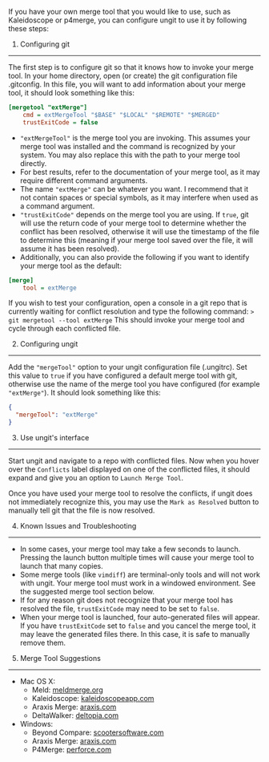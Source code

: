 If you have your own merge tool that you would like to use, such as Kaleidoscope or p4merge, you can configure ungit to use it by following these steps:  


1. Configuring git
------------------

The first step is to configure git so that it knows how to invoke your merge tool. In your home directory, open (or create) the git configuration file .gitconfig. In this file, you will want to add information about your merge tool, it should look something like this:

```ini
[mergetool "extMerge"]
	cmd = extMergeTool "$BASE" "$LOCAL" "$REMOTE" "$MERGED"
	trustExitCode = false
```

* `"extMergeTool"` is the merge tool you are invoking. This assumes your merge tool was installed and the command is recognized by your system. You may also replace this with the path to your merge tool directly.
* For best results, refer to the documentation of your merge tool, as it may require different command arguments.
* The name `"extMerge"` can be whatever you want. I recommend that it not contain spaces or special symbols, as it may interfere when used as a command argument.
* `"trustExitCode"` depends on the merge tool you are using. If `true`, git will use the return code of your merge tool to determine whether the conflict has been resolved, otherwise it will use the timestamp of the file to determine this (meaning if your merge tool saved over the file, it will assume it has been resolved).
* Additionally, you can also provide the following if you want to identify your merge tool as the default:

```ini
[merge]
	tool = extMerge
```

If you wish to test your configuration, open a console in a git repo that is currently waiting for conflict resolution and type the following command:
`> git mergetool --tool extMerge`
This should invoke your merge tool and cycle through each conflicted file.


2. Configuring ungit
--------------------

Add the `"mergeTool"` option to your ungit configuration file (.ungitrc). Set this value to `true` if you have configured a default merge tool with git, otherwise use the name of the merge tool you have configured (for example `"extMerge"`). It should look something like this:

```json
{
  "mergeTool": "extMerge"
}
```

3. Use ungit's interface
------------------------

Start ungit and navigate to a repo with conflicted files. Now when you hover over the `Conflicts` label displayed on one of the conflicted files, it should expand and give you an option to `Launch Merge Tool`.

Once you have used your merge tool to resolve the conflicts, if ungit does not immediately recognize this, you may use the `Mark as Resolved` button to manually tell git that the file is now resolved.


4. Known Issues and Troubleshooting
-----------------------------------

* In some cases, your merge tool may take a few seconds to launch. Pressing the launch button multiple times will cause your merge tool to launch that many copies.
* Some merge tools (like `vimdiff`) are terminal-only tools and will not work with ungit. Your merge tool must work in a windowed environment. See the suggested merge tool section below.
* If for any reason git does not recognize that your merge tool has resolved the file, `trustExitCode` may need to be set to `false`.
* When your merge tool is launched, four auto-generated files will appear. If you have `trustExitCode` set to `false` and you cancel the merge tool, it may leave the generated files there. In this case, it is safe to manually remove them.


5. Merge Tool Suggestions
-------------------------
* Mac OS X:
  * Meld: [meldmerge.org](https://meldmerge.org)
  * Kaleidoscope: [kaleidoscopeapp.com](https://www.kaleidoscopeapp.com)
  * Araxis Merge: [araxis.com](https://araxis.com/merge)
  * DeltaWalker: [deltopia.com](https://deltopia.com)
* Windows:
  * Beyond Compare: [scootersoftware.com](https://scootersoftware.com/)
  * Araxis Merge: [araxis.com](https://araxis.com/merge)
  * P4Merge: [perforce.com](https://perforce.com/products/helix-core-apps/merge-diff-tool-p4merge)
